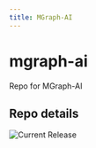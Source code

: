 ```yaml
---
title: MGraph-AI
---
```


# mgraph-ai
Repo for MGraph-AI


## Repo details

![Current Release](https://img.shields.io/badge/release-v0.4.3-blue)


